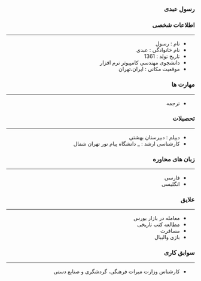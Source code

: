 <style type="text/css">
body{
 direction:rtl;
}
</style>
###  رسول عبدی

### اطلاعات شخصی

---
+ نام : رسول
+ نام خانوادگی : عبدی
+ تاریخ تولد : 1361  
+ دانشجوی مهندسی کامپیوتر نرم افزار 
+ موقعیت مکانی : ایران،تهران


### مهارت ها

---
+ ترجمه

### تحصیلات

---
+ دیپلم : دبیرستان بهشتی
+ کارشناسی ارشد : 
_ دانشگاه پیام نور تهران شمال 

### زبان های محاوره

---
+ فارسی
+ انگلیسی

### علایق

---
+ معامله در بازار بورس  
+ مطالعه کتب تاریخی
+ مسافرت
+ بازی والیبال

### سوابق کاری

---
+ کارشناس وزارت میراث فرهنگی، گردشگری و صنایع دستی




